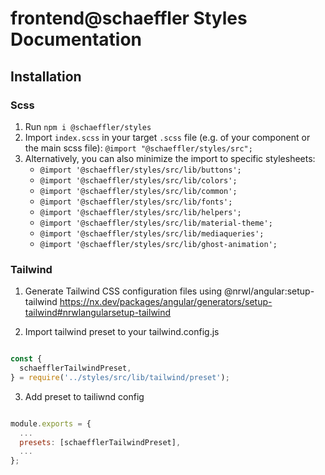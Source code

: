 # frontend@schaeffler Styles Documentation

## Installation

### Scss
1. Run `npm i @schaeffler/styles`  
2. Import `index.scss` in your target `.scss` file (e.g. of your component or the main scss file): `@import "@schaeffler/styles/src";`
3. Alternatively, you can also minimize the import to specific stylesheets:
    - `@import '@schaeffler/styles/src/lib/buttons';`  
    - `@import '@schaeffler/styles/src/lib/colors';`  
    - `@import '@schaeffler/styles/src/lib/common';`  
    - `@import '@schaeffler/styles/src/lib/fonts';`  
    - `@import '@schaeffler/styles/src/lib/helpers';`  
    - `@import '@schaeffler/styles/src/lib/material-theme';`  
    - `@import '@schaeffler/styles/src/lib/mediaqueries';`  
    - `@import '@schaeffler/styles/src/lib/ghost-animation';` 

### Tailwind
1. Generate Tailwind CSS configuration files using @nrwl/angular:setup-tailwind
  https://nx.dev/packages/angular/generators/setup-tailwind#nrwlangularsetup-tailwind

2. Import tailwind preset to your tailwind.config.js

```js

const {
  schaefflerTailwindPreset,
} = require('../styles/src/lib/tailwind/preset');

```

3. Add preset to tailiwnd config

```js

module.exports = {
  ...
  presets: [schaefflerTailwindPreset],
  ...
};

```
